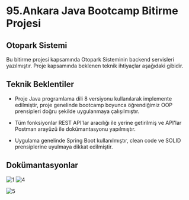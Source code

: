 
# 95.Ankara Java Bootcamp Bitirme Projesi
## Otopark Sistemi

Bu bitirme projesi kapsamında Otopark Sisteminin backend servisleri yazılmıştır.
Proje kapsamında beklenen teknik ihtiyaçlar aşağıdaki gibidir.

## Teknik Beklentiler
- Proje Java programlama dili 8 versiyonu kullanılarak implemente edilmiştir, proje genelinde bootcamp boyunca öğrendiğimiz OOP prensipleri doğru şekilde uygulanmaya çalışılmıştır.

- Tüm fonksiyonlar REST API'lar aracılığı ile yerine getirilmiş ve API'lar Postman arayüzü ile dokümantasyonu yapılmıştır.

- Uygulama genelinde Spring Boot kullanılmıştır,  clean code ve SOLID prensiplerine uyulmaya dikkat edilmiştir.


## Dokümantasyonlar
![1](https://user-images.githubusercontent.com/24571191/128251445-96ff0699-d874-4b6d-8559-2f45c49288cd.jpg)
![4](https://user-images.githubusercontent.com/24571191/128251629-8d3c7490-1dd4-49e1-90c1-c10670226e63.jpg)

![5](https://user-images.githubusercontent.com/24571191/128251655-37e095b2-d81b-4256-b159-3e6542054af2.jpg)

